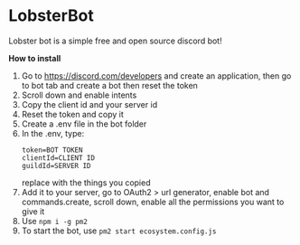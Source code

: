 # LobsterBot
Lobster bot is a simple free and open source discord bot!

**How to install**
1. Go to https://discord.com/developers and create an application, then go to bot tab and create a bot then reset the token
2. Scroll down and enable intents
3. Copy the client id and your server id
4. Reset the token and copy it
5. Create a .env file in the bot folder
6. In the .env, type:
   ```
   token=BOT TOKEN
   clientId=CLIENT ID
   guildId=SERVER ID
   ```
   replace with the things you copied
7. Add it to your server, go to OAuth2 > url generator, enable bot and commands.create, scroll down, enable all the permissions you want to give it
8. Use `npm i -g pm2`
9. To start the bot, use `pm2 start ecosystem.config.js`
